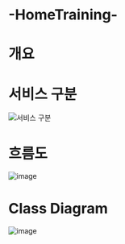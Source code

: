 # -HomeTraining-

# 개요


# 서비스 구분

![서비스 구분](https://user-images.githubusercontent.com/71122744/117385208-972ba900-af1f-11eb-8d51-fa4927c909dd.JPG)

# 흐름도

![image](https://user-images.githubusercontent.com/71122744/117385233-a3176b00-af1f-11eb-9b64-adeff0a2bc08.png)

# Class Diagram

![image](https://user-images.githubusercontent.com/71122744/117385255-af032d00-af1f-11eb-94fc-88ca0abae55d.png)
